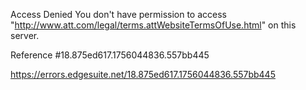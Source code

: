 Access Denied
You don't have permission to access "http://www.att.com/legal/terms.attWebsiteTermsOfUse.html" on this server.

Reference #18.875ed617.1756044836.557bb445

https://errors.edgesuite.net/18.875ed617.1756044836.557bb445